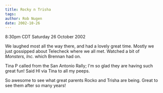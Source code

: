 ```yaml
---
title: Rocky n Trisha
tags: 
author: Rob Nugen
date: 2002-10-26
---
```


<p class=date>8:30pm CDT Saturday 26 October 2002</p>

<p>We laughed most all the way there, and had a lovely great time.
Mostly we just gossipped about Telecheck where we all met.  Watched a
bit of <em>Monsters, Inc.</em> which Brennan had on.</p>

<p>Tina P called from the San Antonio Rally; I'm so glad they are
having such great fun!  Said HI via Tina to all my peeps.</p>

<p>So awesome to see what great parents Rocko and Trisha are being.
Great to see them after so many years!</p>
